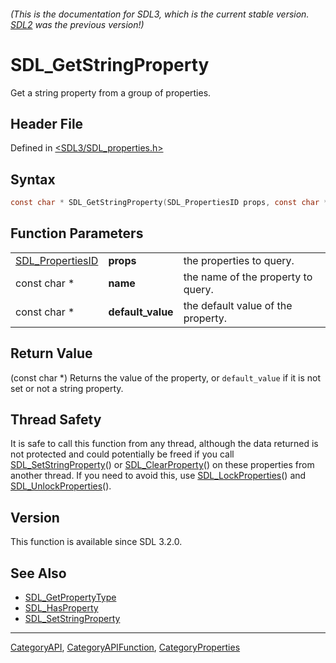 ###### (This is the documentation for SDL3, which is the current stable version. [SDL2](https://wiki.libsdl.org/SDL2/) was the previous version!)
# SDL_GetStringProperty

Get a string property from a group of properties.

## Header File

Defined in [<SDL3/SDL_properties.h>](https://github.com/libsdl-org/SDL/blob/main/include/SDL3/SDL_properties.h)

## Syntax

```c
const char * SDL_GetStringProperty(SDL_PropertiesID props, const char *name, const char *default_value);
```

## Function Parameters

|                                      |                   |                                    |
| ------------------------------------ | ----------------- | ---------------------------------- |
| [SDL_PropertiesID](SDL_PropertiesID) | **props**         | the properties to query.           |
| const char *                         | **name**          | the name of the property to query. |
| const char *                         | **default_value** | the default value of the property. |

## Return Value

(const char *) Returns the value of the property, or `default_value` if it
is not set or not a string property.

## Thread Safety

It is safe to call this function from any thread, although the data
returned is not protected and could potentially be freed if you call
[SDL_SetStringProperty](SDL_SetStringProperty)() or
[SDL_ClearProperty](SDL_ClearProperty)() on these properties from another
thread. If you need to avoid this, use
[SDL_LockProperties](SDL_LockProperties)() and
[SDL_UnlockProperties](SDL_UnlockProperties)().

## Version

This function is available since SDL 3.2.0.

## See Also

- [SDL_GetPropertyType](SDL_GetPropertyType)
- [SDL_HasProperty](SDL_HasProperty)
- [SDL_SetStringProperty](SDL_SetStringProperty)

----
[CategoryAPI](CategoryAPI), [CategoryAPIFunction](CategoryAPIFunction), [CategoryProperties](CategoryProperties)

